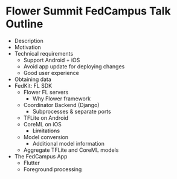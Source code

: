 # Flower Summit FedCampus Talk Outline

- Description
- Motivation
- Technical requirements
    - Support Android + iOS
    - Avoid app update for deploying changes
    - Good user experience
- Obtaining data
- FedKit: FL SDK
    - Flower FL servers
        - Why Flower framework
    - Coordinator Backend (Django)
        - Subprocesses & separate ports
    - TFLite on Android
    - CoreML on iOS
        - ~~Limitations~~
    - Model conversion
        - Additional model information
    - Aggregate TFLite and CoreML models
- The FedCampus App
    - Flutter
    - Foreground processing
